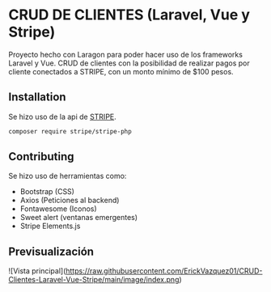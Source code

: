 # CRUD DE CLIENTES (Laravel, Vue y Stripe)

Proyecto hecho con Laragon para poder hacer uso de los frameworks Laravel y Vue.
CRUD de clientes con la posibilidad de realizar pagos por cliente conectados a STRIPE, con un monto mínimo de $100 pesos.

## Installation

Se hizo uso de la api de [STRIPE](https://stripe.com/docs/payments/quickstart#fetch-payment-intent).

```bash
composer require stripe/stripe-php
```

## Contributing

Se hizo uso de herramientas como:
* Bootstrap (CSS)
* Axios (Peticiones al backend)
* Fontawesome (Iconos)
* Sweet alert (ventanas emergentes)
* Stripe Elements.js

## Previsualización

<span>![</span><span>Vista principal</span><span>]</span><span>(</span><span>https://raw.githubusercontent.com/ErickVazquez01/CRUD-Clientes-Laravel-Vue-Stripe/main/image/index.png</span><span>)</span>
